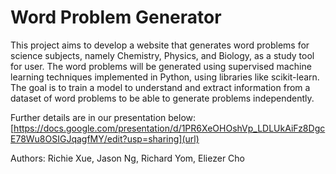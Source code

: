 # Word Problem Generator
This project aims to develop a website that generates word problems for science subjects, namely Chemistry, Physics, and Biology, as a study tool for user. The word problems will be generated using supervised machine learning techniques implemented in Python, using libraries like scikit-learn. The goal is to train a model to understand and extract information from a dataset of word problems to be able to generate problems independently.

Further details are in our presentation below: 
[https://docs.google.com/presentation/d/1PR6XeOHOshVp_LDLUkAiFz8DgcE78Wu8OSIGJqagfMY/edit?usp=sharing](url)

Authors: Richie Xue, Jason Ng, Richard Yom, Eliezer Cho 
